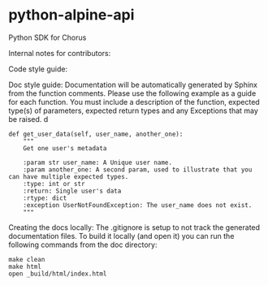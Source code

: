 # python-alpine-api
Python SDK for Chorus

Internal notes for contributors:

Code style guide:


Doc style guide:
Documentation will be automatically generated by Sphinx from the function comments. Please use the following example as a guide for each function. You must include a description of the function, expected type(s) of parameters, expected return types and any Exceptions that may be raised.
d
~~~
def get_user_data(self, user_name, another_one):
    """
    Get one user's metadata

    :param str user_name: A Unique user name.
    :param another_one: A second param, used to illustrate that you can have multiple expected types.
    :type: int or str
    :return: Single user's data
    :rtype: dict
    :exception UserNotFoundException: The user_name does not exist.
    """
~~~

Creating the docs locally:
The .gitignore is setup to not track the generated documentation files. To build it locally (and open it) you can run the following commands from the doc directory:

~~~
make clean
make html
open _build/html/index.html
~~~


